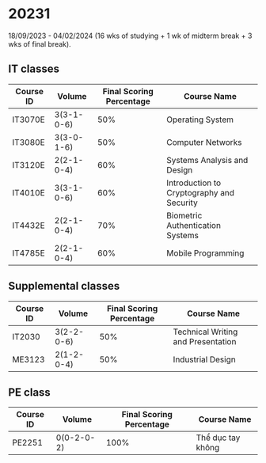 # 20231
18/09/2023 - 04/02/2024 (16 wks of studying + 1 wk of midterm break + 3 wks of final break).

## IT classes

| Course ID | Volume | Final Scoring Percentage | Course Name |
| ------------- | ------------- | ------------- | ------------- |
| IT3070E  | 3(3-1-0-6)  | 50% | Operating System |
| IT3080E  | 3(3-0-1-6)  | 50% | Computer Networks |
| IT3120E  | 2(2-1-0-4)  | 60% | Systems Analysis and Design |
| IT4010E  | 3(3-1-0-6)  | 60% | Introduction to Cryptography and Security |
| IT4432E  | 2(2-1-0-4)  | 70% | Biometric Authentication Systems |
| IT4785E  | 2(2-1-0-4)  | 60% | Mobile Programming |

## Supplemental classes

| Course ID | Volume | Final Scoring Percentage | Course Name |
| ------------- | ------------- | ------------- | ------------- |
| IT2030  | 3(2-2-0-6)  | 50% | Technical Writing and Presentation |
| ME3123  | 2(1-2-0-4)  | 50% | Industrial Design |

## PE class

| Course ID | Volume | Final Scoring Percentage | Course Name |
| ------------- | ------------- | ------------- | ------------- |
| PE2251  | 0(0-2-0-2) | 100% | Thể dục tay không |
